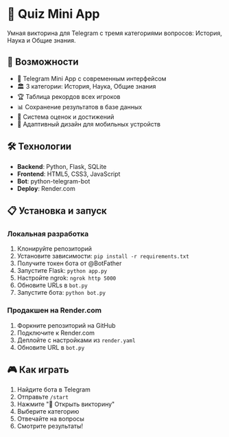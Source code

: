 # 🧠 Quiz Mini App

Умная викторина для Telegram с тремя категориями вопросов: История, Наука и Общие знания.

## 🚀 Возможности

- 📱 Telegram Mini App с современным интерфейсом
- 🏛 3 категории: История, Наука, Общие знания  
- 🏆 Таблица рекордов всех игроков
- 📊 Сохранение результатов в базе данных
- 🎯 Система оценок и достижений
- 📱 Адаптивный дизайн для мобильных устройств

## 🛠 Технологии

- **Backend**: Python, Flask, SQLite
- **Frontend**: HTML5, CSS3, JavaScript
- **Bot**: python-telegram-bot
- **Deploy**: Render.com

## 📋 Установка и запуск

### Локальная разработка

1. Клонируйте репозиторий
2. Установите зависимости: `pip install -r requirements.txt`
3. Получите токен бота от @BotFather
4. Запустите Flask: `python app.py`
5. Настройте ngrok: `ngrok http 5000`
6. Обновите URLs в `bot.py`
7. Запустите бота: `python bot.py`

### Продакшен на Render.com

1. Форкните репозиторий на GitHub
2. Подключите к Render.com
3. Деплойте с настройками из `render.yaml`
4. Обновите URL в `bot.py`

## 🎮 Как играть

1. Найдите бота в Telegram
2. Отправьте `/start`
3. Нажмите "🧠 Открыть викторину"
4. Выберите категорию
5. Отвечайте на вопросы
6. Смотрите результаты!

